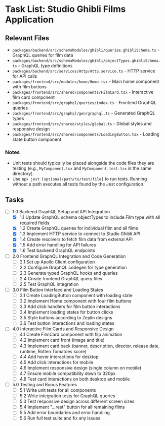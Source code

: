 # Task List: Studio Ghibli Films Application

## Relevant Files

- `packages/backend/src/schemaModules/ghibli/queries.ghibliSchema.ts` - GraphQL queries for film data
- `packages/backend/src/schemaModules/ghibli/objectTypes.ghibliSchema.ts` - GraphQL type definitions
- `packages/backend/src/services/Http/Http.service.ts` - HTTP service for API calls
- `packages/frontend/src/modules/home/Home.tsx` - Main home component with film buttons
- `packages/frontend/src/shared/components/FilmCard.tsx` - Interactive film card component
- `packages/frontend/src/graphql/queries/index.ts` - Frontend GraphQL queries
- `packages/frontend/src/graphql/gen/graphql.ts` - Generated GraphQL types
- `packages/frontend/src/shared/styles/global.ts` - Global styles and responsive design
- `packages/frontend/src/shared/components/LoadingButton.tsx` - Loading state button component

### Notes

- Unit tests should typically be placed alongside the code files they are testing (e.g., `MyComponent.tsx` and `MyComponent.test.tsx` in the same directory).
- Use `npx jest [optional/path/to/test/file]` to run tests. Running without a path executes all tests found by the Jest configuration.

## Tasks

- [ ] 1.0 Backend GraphQL Setup and API Integration
  - [x] 1.1 Update GraphQL schema objectTypes to include Film type with all required fields
  - [x] 1.2 Create GraphQL queries for individual film and all films
  - [x] 1.3 Implement HTTP service to connect to Studio Ghibli API
  - [x] 1.4 Create resolvers to fetch film data from external API
  - [x] 1.5 Add error handling for API failures
  - [x] 1.6 Test backend GraphQL endpoints

- [ ] 2.0 Frontend GraphQL Integration and Code Generation
  - [ ] 2.1 Set up Apollo Client configuration
  - [ ] 2.2 Configure GraphQL codegen for type generation
  - [ ] 2.3 Generate typed GraphQL hooks and queries
  - [ ] 2.4 Create frontend GraphQL query files
  - [ ] 2.5 Test GraphQL integration

- [ ] 3.0 Film Button Interface and Loading States
  - [ ] 3.1 Create LoadingButton component with loading state
  - [ ] 3.2 Implement Home component with four film buttons
  - [ ] 3.3 Add click handlers for film button interactions
  - [ ] 3.4 Implement loading states for button clicks
  - [ ] 3.5 Style buttons according to Zeplin designs
  - [ ] 3.6 Test button interactions and loading states

- [ ] 4.0 Interactive Film Cards and Responsive Design
  - [ ] 4.1 Create FilmCard component with flip animation
  - [ ] 4.2 Implement card front (image and title)
  - [ ] 4.3 Implement card back (banner, description, director, release date, runtime, Rotten Tomatoes score)
  - [ ] 4.4 Add hover interactions for desktop
  - [ ] 4.5 Add click interactions for mobile
  - [ ] 4.6 Implement responsive design (single column on mobile)
  - [ ] 4.7 Ensure mobile compatibility down to 320px
  - [ ] 4.8 Test card interactions on both desktop and mobile

- [ ] 5.0 Testing and Bonus Features
  - [ ] 5.1 Write unit tests for all components
  - [ ] 5.2 Write integration tests for GraphQL queries
  - [ ] 5.3 Test responsive design across different screen sizes
  - [ ] 5.4 Implement "...rest" button for all remaining films
  - [ ] 5.5 Add error boundaries and error handling
  - [ ] 5.6 Run full test suite and fix any issues
